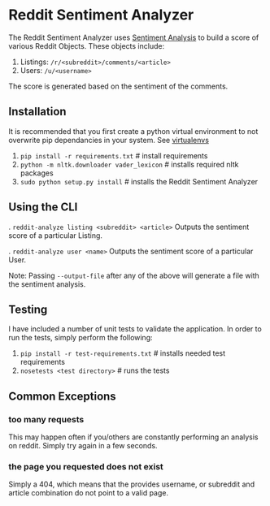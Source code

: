 # Reddit Sentiment Analyzer #

The Reddit Sentiment Analyzer uses [Sentiment Analysis](https://en.wikipedia.org/wiki/Sentiment_analysis)
to build a score of various Reddit Objects. These objects include:

1. Listings: `/r/<subreddit>/comments/<article>`
2. Users: `/u/<username>`

The score is generated based on the sentiment of the comments.

## Installation ##

It is recommended that you first create a python virtual environment to not
overwrite pip dependancies in your system. See [virtualenvs](http://docs.python-guide.org/en/latest/dev/virtualenvs/)

1. `pip install -r requirements.txt` # install requirements
2. `python -m nltk.downloader vader_lexicon` # installs required nltk packages
3. `sudo python setup.py install` # installs the Reddit Sentiment Analyzer

## Using the CLI ##

. `reddit-analyze listing <subreddit> <article>` Outputs the sentiment score of a particular Listing.

. `reddit-analyze user <name>` Outputs the sentiment score of a particular User.

Note: Passing `--output-file` after any of the above will generate a
file with the sentiment analysis.

## Testing ##

I have included a number of unit tests to validate the application. In order to
run the tests, simply perform the following:

1. `pip install -r test-requirements.txt` # installs needed test requirements
2. `nosetests <test directory>` # runs the tests

## Common Exceptions ##

### too many requests ###

This may happen often if you/others are constantly performing an analysis on reddit.
Simply try again in a few seconds.

### the page you requested does not exist ###

Simply a 404, which means that the provides username, or subreddit and article
combination do not point to a valid page.
